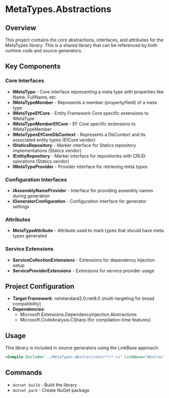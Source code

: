 # MetaTypes.Abstractions

## Overview
This project contains the core abstractions, interfaces, and attributes for the MetaTypes library. This is a shared library that can be referenced by both runtime code and source generators.

## Key Components

### Core Interfaces
- **IMetaType** - Core interface representing a meta type with properties like Name, FullName, etc.
- **IMetaTypeMember** - Represents a member (property/field) of a meta type
- **IMetaTypeEfCore** - Entity Framework Core specific extensions to IMetaType
- **IMetaTypeMemberEfCore** - EF Core specific extensions to IMetaTypeMember
- **IMetaTypesEfCoreDbContext** - Represents a DbContext and its associated entity types (EfCore vendor)
- **IStaticsRepository** - Marker interface for Statics repository implementations (Statics vendor)
- **IEntityRepository** - Marker interface for repositories with CRUD operations (Statics vendor)
- **IMetaTypeProvider** - Provider interface for retrieving meta types

### Configuration Interfaces
- **IAssemblyNameProvider** - Interface for providing assembly names during generation
- **IGeneratorConfiguration** - Configuration interface for generator settings

### Attributes
- **MetaTypeAttribute** - Attribute used to mark types that should have meta types generated

### Service Extensions
- **ServiceCollectionExtensions** - Extensions for dependency injection setup
- **ServiceProviderExtensions** - Extensions for service provider usage

## Project Configuration
- **Target Framework**: netstandard2.0;net8.0 (multi-targeting for broad compatibility)
- **Dependencies**: 
  - Microsoft.Extensions.DependencyInjection.Abstractions
  - Microsoft.CodeAnalysis.CSharp (for compilation-time features)

## Usage
This library is included in source generators using the LinkBase approach:
```xml
<Compile Include="../MetaTypes.Abstractions/**/*.cs" LinkBase="Abstractions" />
```

## Commands
- `dotnet build` - Build the library
- `dotnet pack` - Create NuGet package